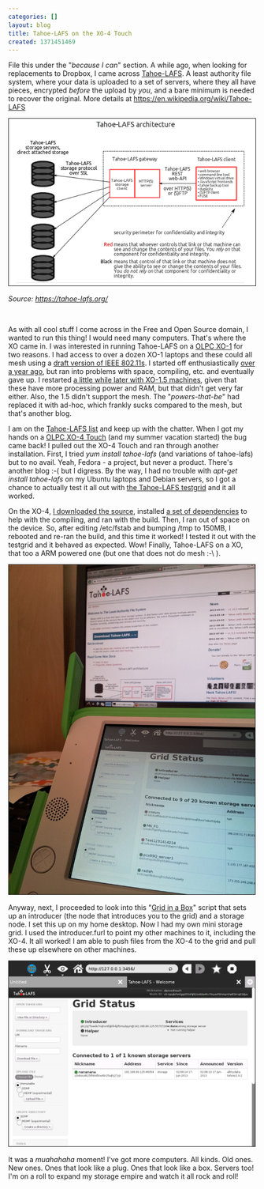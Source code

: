 ```yaml
---
categories: []
layout: blog
title: Tahoe-LAFS on the XO-4 Touch
created: 1371451469
---
```

<p>File this under the &quot;<em>because I can</em>&quot; section. A while ago, when looking for replacements to Dropbox, I came across <a href="https://tahoe-lafs.org" target="_blank">Tahoe-LAFS</a>. A least authority file system, where your data is uploaded to a set of servers, where they all have pieces, encrypted <em>before</em> the upload by <em>you</em>, and a bare minimum is needed to recover the original. More details at <a href="https://en.wikipedia.org/wiki/Tahoe-LAFS" target="_blank">https://en.wikipedia.org/wiki/Tahoe-LAFS</a></p>
<p><a href="https://tahoe-lafs.org/trac/tahoe-lafs" target="_blank"><img alt="Tahoe-LAFS architecture" src="/sites/default/files/u8/Screenshot%20from%202013-06-17%2000%3A21%3A14.png" style="width: 501px; height: 338px; border-width: 1px; border-style: solid;" /></a></p>
<p><em>Source: <a href="https://tahoe-lafs.org/" target="_blank">https://tahoe-lafs.org/</a></em></p>
<p>&nbsp;</p>
<p>As with all cool stuff I come across in the Free and Open Source domain, I wanted to run this thing! I would need many computers. That&#39;s where the XO came in. I was interested in running Tahoe-LAFS on a <a href="https://en.wikipedia.org/wiki/OLPC_XO-1" target="_blank">OLPC XO-1</a> for two reasons. I had access to over a dozen XO-1 laptops and these could all mesh using a <a href="https://en.wikipedia.org/wiki/802.11s#Child.2Fstudent_laptops" target="_blank">draft version of IEEE 802.11s</a>. I started off enthusiastically <a href="https://tahoe-lafs.org/pipermail/tahoe-dev/2012-January/006922.html" target="_blank">over a year ago</a>, but ran into problems with space, compiling, etc. and eventually gave up. I restarted <a href="https://tahoe-lafs.org/pipermail/tahoe-dev/2012-June/007499.html" target="_blank">a little while later with XO-1.5 machines</a>, given that these have more processing power and RAM, but that didn&#39;t get very far either. Also, the 1.5 didn&#39;t support the mesh. The &quot;<em>powers-that-be</em>&quot; had replaced it with ad-hoc, which frankly sucks compared to the mesh, but that&#39;s another blog.</p>
<p>I am on the <a href="https://tahoe-lafs.org/cgi-bin/mailman/listinfo/tahoe-dev" target="_blank">Tahoe-LAFS list</a> and keep up with the chatter. When I got my hands on a <a href="http://wiki.laptop.org/go/XO-4_Touch" target="_blank">OLPC XO-4 Touch</a> (and my summer vacation started) the bug came back! I pulled out the XO-4 Touch and ran through another installation. First, I tried <em>yum install tahoe-lafs</em> (and variations of tahoe-lafs) but to no avail. Yeah, Fedora - a project, but never a product. There&#39;s another blog :-( but I digress. By the way, I had no trouble with <em>apt-get install tahoe-lafs</em> on my Ubuntu laptops and Debian servers, so I got a chance to actually test it all out with <a href="https://tahoe-lafs.org/trac/tahoe-lafs/wiki/TestGrid" target="_blank">the Tahoe-LAFS testgrid</a> and it all worked.</p>
<p>On the XO-4, <a href="https://tahoe-lafs.org/trac/tahoe-lafs/browser/trunk/docs/quickstart.rst" target="_blank">I downloaded the source</a>, installed <a href="https://tahoe-lafs.org/pipermail/tahoe-dev/2012-January/006966.html" target="_blank">a set of dependencies</a> to help with the compiling, and ran with the build. Then, I ran out of space on the device. So, after editing /etc/fstab and bumping /tmp to 150MB, I rebooted and re-ran the build, and this time it worked! I tested it out with the testgrid and it behaved as expected. Wow! Finally, Tahoe-LAFS on a XO, that too a ARM powered one (but one that does not do mesh :-\ ).</p>
<p><img alt="" src="/sites/default/files/u8/1025547_10151530960758752_962882394_o.jpg" style="width: 500px; height: 667px; border-width: 1px; border-style: solid;" /></p>
<p>Anyway, next, I proceeded to look into this &quot;<a href="https://tahoe-lafs.org/pipermail/tahoe-dev/2013-June/008382.html" target="_blank">Grid in a Box</a>&quot; script that sets up an introducer (the node that introduces you to the grid) and a storage node. I set this up on my home desktop. Now I had my own mini storage grid. I used the introducer.furl to point my other machines to it, including the XO-4. It all worked! I am able to push files from the XO-4 to the grid and pull these up elsewhere on other machines.</p>
<p><img alt="Tahoe-LAFS on the OLPC XO-4 Touch" src="/sites/default/files/u8/BM7b4Z-CQAAecAh.png%3Alarge.png" style="width: 500px; height: 375px; border-width: 1px; border-style: solid;" /></p>
<p>It was a <em>muahahaha</em> moment! I&#39;ve got more computers. All kinds. Old ones. New ones. Ones that look like a plug. Ones that look like a box. Servers too! I&#39;m on a roll to expand my storage empire and watch it all rock and roll!</p>
